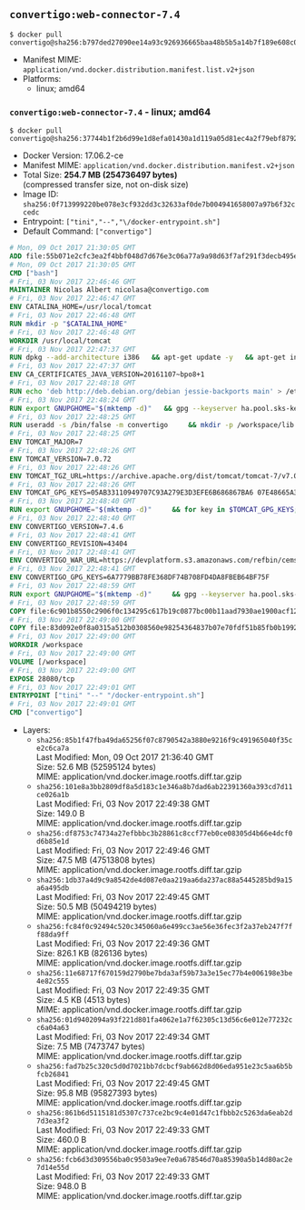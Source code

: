 ## `convertigo:web-connector-7.4`

```console
$ docker pull convertigo@sha256:b797ded27090ee14a93c926936665baa48b5b5a14b7f189e608c01d15bb9292e
```

-	Manifest MIME: `application/vnd.docker.distribution.manifest.list.v2+json`
-	Platforms:
	-	linux; amd64

### `convertigo:web-connector-7.4` - linux; amd64

```console
$ docker pull convertigo@sha256:37744b1f2b6d99e1d8efa01430a1d119a05d81ec4a2f79ebf87929416ebf8da7
```

-	Docker Version: 17.06.2-ce
-	Manifest MIME: `application/vnd.docker.distribution.manifest.v2+json`
-	Total Size: **254.7 MB (254736497 bytes)**  
	(compressed transfer size, not on-disk size)
-	Image ID: `sha256:0f713999220be078e3cf932dd3c32633af0de7b004941658007a97b6f32ccedc`
-	Entrypoint: `["tini","--","\/docker-entrypoint.sh"]`
-	Default Command: `["convertigo"]`

```dockerfile
# Mon, 09 Oct 2017 21:30:05 GMT
ADD file:55b071e2cfc3ea2f4bbf048d7d676e3c06a77a9a98d63f7af291f3decb495ec8 in / 
# Mon, 09 Oct 2017 21:30:05 GMT
CMD ["bash"]
# Fri, 03 Nov 2017 22:46:46 GMT
MAINTAINER Nicolas Albert nicolasa@convertigo.com
# Fri, 03 Nov 2017 22:46:47 GMT
ENV CATALINA_HOME=/usr/local/tomcat
# Fri, 03 Nov 2017 22:46:48 GMT
RUN mkdir -p "$CATALINA_HOME"
# Fri, 03 Nov 2017 22:46:48 GMT
WORKDIR /usr/local/tomcat
# Fri, 03 Nov 2017 22:47:37 GMT
RUN dpkg --add-architecture i386   && apt-get update -y   && apt-get install -y --no-install-recommends     ca-certificates     curl     lib32z1     libgtk2.0-0:i386     libstdc++6:i386     libxft2:i386     libxt6:i386     libxtst6:i386     unzip   && rm -rf /var/lib/apt/lists/*
# Fri, 03 Nov 2017 22:47:37 GMT
ENV CA_CERTIFICATES_JAVA_VERSION=20161107~bpo8+1
# Fri, 03 Nov 2017 22:48:18 GMT
RUN echo 'deb http://deb.debian.org/debian jessie-backports main' > /etc/apt/sources.list.d/jessie-backports.list     && apt-get update -y     && apt-get install -y --no-install-recommends         openjdk-8-jre-headless         openjdk-8-jre-headless:i386         ca-certificates-java="$CA_CERTIFICATES_JAVA_VERSION"     && update-java-alternatives --jre-headless -s java-1.8.0-openjdk-i386     && rm -rf /usr/lib/jvm/java-8-openjdk-amd64 /var/lib/apt/lists/*
# Fri, 03 Nov 2017 22:48:24 GMT
RUN export GNUPGHOME="$(mktemp -d)"   && gpg --keyserver ha.pool.sks-keyservers.net --recv-keys B42F6819007F00F88E364FD4036A9C25BF357DD4   && curl -o /usr/local/bin/gosu -fSL "https://github.com/tianon/gosu/releases/download/1.7/gosu-$(dpkg --print-architecture)"   && curl -o /usr/local/bin/gosu.asc -fSL "https://github.com/tianon/gosu/releases/download/1.7/gosu-$(dpkg --print-architecture).asc"   && gpg --batch --verify /usr/local/bin/gosu.asc /usr/local/bin/gosu   && rm /usr/local/bin/gosu.asc   && chmod +x /usr/local/bin/gosu   && gpg --keyserver ha.pool.sks-keyservers.net --recv-keys 6380DC428747F6C393FEACA59A84159D7001A4E5   && curl -o /usr/local/bin/tini -fSL "https://github.com/krallin/tini/releases/download/v0.9.0/tini"   && curl -o /usr/local/bin/tini.asc -fSL "https://github.com/krallin/tini/releases/download/v0.9.0/tini.asc"   && gpg --batch --verify /usr/local/bin/tini.asc /usr/local/bin/tini   && rm /usr/local/bin/tini.asc   && chmod +x /usr/local/bin/tini   && rm -rf /tmp/*
# Fri, 03 Nov 2017 22:48:25 GMT
RUN useradd -s /bin/false -m convertigo     && mkdir -p /workspace/lib /workspace/classes     && chown -R convertigo:convertigo /workspace
# Fri, 03 Nov 2017 22:48:25 GMT
ENV TOMCAT_MAJOR=7
# Fri, 03 Nov 2017 22:48:26 GMT
ENV TOMCAT_VERSION=7.0.72
# Fri, 03 Nov 2017 22:48:26 GMT
ENV TOMCAT_TGZ_URL=https://archive.apache.org/dist/tomcat/tomcat-7/v7.0.72/bin/apache-tomcat-7.0.72.tar.gz
# Fri, 03 Nov 2017 22:48:26 GMT
ENV TOMCAT_GPG_KEYS=05AB33110949707C93A279E3D3EFE6B686867BA6 07E48665A34DCAFAE522E5E6266191C37C037D42 47309207D818FFD8DCD3F83F1931D684307A10A5 541FBE7D8F78B25E055DDEE13C370389288584E7 61B832AC2F1C5A90F0F9B00A1C506407564C17A3 713DA88BE50911535FE716F5208B0AB1D63011C7 79F7026C690BAA50B92CD8B66A3AD3F4F22C4FED 9BA44C2621385CB966EBA586F72C284D731FABEE A27677289986DB50844682F8ACB77FC2E86E29AC A9C5DF4D22E99998D9875A5110C01C5A2F6059E7 DCFD35E0BF8CA7344752DE8B6FB21E8933C60243 F3A04C595DB5B6A5F1ECA43E3B7BBB100D811BBE F7DA48BB64BCB84ECBA7EE6935CD23C10D498E23
# Fri, 03 Nov 2017 22:48:40 GMT
RUN export GNUPGHOME="$(mktemp -d)"     && for key in $TOMCAT_GPG_KEYS; do          gpg --keyserver ha.pool.sks-keyservers.net --recv-keys "$key";        done;     curl -fSL -o /tmp/tomcat.tar.gz $TOMCAT_TGZ_URL     && curl -fSL -o /tmp/tomcat.tar.gz.asc $TOMCAT_TGZ_URL.asc     && gpg --batch --verify /tmp/tomcat.tar.gz.asc /tmp/tomcat.tar.gz     && tar -xvf /tmp/tomcat.tar.gz --strip-components=1     && sed -i.bak         -e '/protocol="AJP/d'         -e '/AprLifecycleListener/d'         -e '/JasperListener/d'         -e 's/port="8080"/port="28080" maxThreads="64000"/'         conf/server.xml     && rm -rf webapps/* bin/*.bat conf/server.xml.bak /tmp/*     && chown -R convertigo:convertigo conf temp work logs     && chmod -w conf/*
# Fri, 03 Nov 2017 22:48:40 GMT
ENV CONVERTIGO_VERSION=7.4.6
# Fri, 03 Nov 2017 22:48:41 GMT
ENV CONVERTIGO_REVISION=43404
# Fri, 03 Nov 2017 22:48:41 GMT
ENV CONVERTIGO_WAR_URL=https://devplatform.s3.amazonaws.com/refbin/cems/7.4.6/convertigo-7.4.6-v43404-linux32.war
# Fri, 03 Nov 2017 22:48:41 GMT
ENV CONVERTIGO_GPG_KEYS=6A7779BB78FE368DF74B708FD4DA8FBEB64BF75F
# Fri, 03 Nov 2017 22:48:59 GMT
RUN export GNUPGHOME="$(mktemp -d)"     && gpg --keyserver ha.pool.sks-keyservers.net --recv-keys "$CONVERTIGO_GPG_KEYS"     && curl -fSL -o /tmp/convertigo.war $CONVERTIGO_WAR_URL     && curl -fSL -o /tmp/convertigo.war.asc $CONVERTIGO_WAR_URL.asc     && gpg --batch --verify /tmp/convertigo.war.asc /tmp/convertigo.war     && mkdir webapps/ROOT webapps/convertigo     && (cd webapps/convertigo         && unzip -q /tmp/convertigo.war         && chmod a+x WEB-INF/xvnc/*)     && rm -rf /tmp/*
# Fri, 03 Nov 2017 22:48:59 GMT
COPY file:6c901b8550c2906f0c134295c617b19c0877bc00b11aad7930ae1900acf1217f in webapps/ROOT/index.html 
# Fri, 03 Nov 2017 22:49:00 GMT
COPY file:83d092e0f8a0315a512b0308560e98254364837b07e70fdf51b85fb0b1992efd in / 
# Fri, 03 Nov 2017 22:49:00 GMT
WORKDIR /workspace
# Fri, 03 Nov 2017 22:49:00 GMT
VOLUME [/workspace]
# Fri, 03 Nov 2017 22:49:00 GMT
EXPOSE 28080/tcp
# Fri, 03 Nov 2017 22:49:01 GMT
ENTRYPOINT ["tini" "--" "/docker-entrypoint.sh"]
# Fri, 03 Nov 2017 22:49:01 GMT
CMD ["convertigo"]
```

-	Layers:
	-	`sha256:85b1f47fba49da65256f07c8790542a3880e9216f9c491965040f35ce2c6ca7a`  
		Last Modified: Mon, 09 Oct 2017 21:36:40 GMT  
		Size: 52.6 MB (52595124 bytes)  
		MIME: application/vnd.docker.image.rootfs.diff.tar.gzip
	-	`sha256:101e8a3bb2809df8a5d183c1e346a8b7dad6ab22391360a393cd7d11ce026a1b`  
		Last Modified: Fri, 03 Nov 2017 22:49:38 GMT  
		Size: 149.0 B  
		MIME: application/vnd.docker.image.rootfs.diff.tar.gzip
	-	`sha256:df8753c74734a27efbbbc3b28861c8ccf77eb0ce08305d4b66e4dcf0d6b85e1d`  
		Last Modified: Fri, 03 Nov 2017 22:49:46 GMT  
		Size: 47.5 MB (47513808 bytes)  
		MIME: application/vnd.docker.image.rootfs.diff.tar.gzip
	-	`sha256:1db37a4d9c9a8542de4d087e0aa219aa6da237ac88a5445285bd9a15a6a495db`  
		Last Modified: Fri, 03 Nov 2017 22:49:45 GMT  
		Size: 50.5 MB (50494219 bytes)  
		MIME: application/vnd.docker.image.rootfs.diff.tar.gzip
	-	`sha256:fc84f0c92494c520c345060a6e499cc3ae56e36fec3f2a37eb247f7ff88da9ff`  
		Last Modified: Fri, 03 Nov 2017 22:49:36 GMT  
		Size: 826.1 KB (826136 bytes)  
		MIME: application/vnd.docker.image.rootfs.diff.tar.gzip
	-	`sha256:11e68717f670159d2790be7bda3af59b73a3e15ec77b4e006198e3be4e82c555`  
		Last Modified: Fri, 03 Nov 2017 22:49:35 GMT  
		Size: 4.5 KB (4513 bytes)  
		MIME: application/vnd.docker.image.rootfs.diff.tar.gzip
	-	`sha256:01d9402094a93f221d801fa4062e1a7f62305c13d56c6e012e77232cc6a04a63`  
		Last Modified: Fri, 03 Nov 2017 22:49:34 GMT  
		Size: 7.5 MB (7473747 bytes)  
		MIME: application/vnd.docker.image.rootfs.diff.tar.gzip
	-	`sha256:fad7b25c320c5d0d7021bb7dcbcf9ab662d8d06eda951e23c5aa6b5bfcb26841`  
		Last Modified: Fri, 03 Nov 2017 22:49:45 GMT  
		Size: 95.8 MB (95827393 bytes)  
		MIME: application/vnd.docker.image.rootfs.diff.tar.gzip
	-	`sha256:861b6d5115181d5307c737ce2bc9c4e01d47c1fbbb2c5263da6eab2d7d3ea3f2`  
		Last Modified: Fri, 03 Nov 2017 22:49:33 GMT  
		Size: 460.0 B  
		MIME: application/vnd.docker.image.rootfs.diff.tar.gzip
	-	`sha256:fcb6d3d309556ba0c9503a9ee7e0a678546d70a85390a5b14d80ac2e7d14e55d`  
		Last Modified: Fri, 03 Nov 2017 22:49:33 GMT  
		Size: 948.0 B  
		MIME: application/vnd.docker.image.rootfs.diff.tar.gzip
